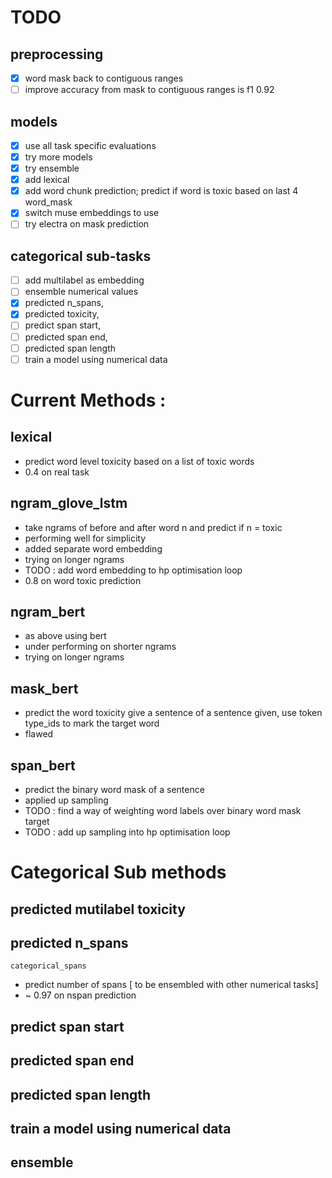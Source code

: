 # TODO

## preprocessing
- [x] word mask back to contiguous ranges
- [ ] improve accuracy from mask to contiguous ranges is f1 0.92 

## models
- [x] use all task specific evaluations
- [x] try more models
- [x] try ensemble
- [x] add lexical
- [x] add word chunk prediction; predict if word is toxic based on last 4 word_mask
- [x] switch muse embeddings to use
- [ ] try electra on mask prediction

## categorical sub-tasks
- [ ] add multilabel as embedding
- [ ] ensemble numerical values
- [x] predicted n_spans, 
- [x] predicted toxicity, 
- [ ] predict span start,
- [ ] predicted span end,
- [ ] predicted span length
- [ ] train a model using numerical data

# Current Methods :

## lexical 

- predict word level toxicity based on a list of toxic words
- 0.4 on real task

## ngram_glove_lstm

- take ngrams of before and after word n and predict if n = toxic
- performing well for simplicity
- added separate word embedding
- trying on longer ngrams
- TODO : add word embedding to hp optimisation loop    
- 0.8 on word toxic prediction


## ngram_bert

- as above using bert
- under performing on shorter ngrams
- trying on longer ngrams

## mask_bert

- predict the word toxicity give a sentence of a sentence given, use token type_ids to mark the target word
- flawed 

## span_bert

- predict the binary word mask of a sentence
- applied up sampling
- TODO : find a way of weighting word labels over binary word mask target
- TODO : add up sampling into hp optimisation loop

# Categorical Sub methods

## predicted mutilabel toxicity

## predicted n_spans

`categorical_spans`

- predict number of spans [ to be ensembled with other numerical tasks]
- ~ 0.97 on nspan prediction

## predict span start

## predicted span end

## predicted span length

## train a model using numerical data

## ensemble
